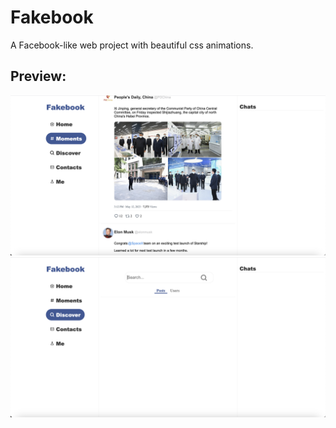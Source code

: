 # Fakebook
A Facebook-like web project with beautiful css animations.

## Preview:
![](https://github.com/XcloudFance/Fakebook/blob/main/FakebookScreenshots/Snipaste_2023-10-09_16-20-05.png)
![](https://github.com/XcloudFance/Fakebook/blob/main/FakebookScreenshots/Snipaste_2023-10-09_16-20-16.png)
